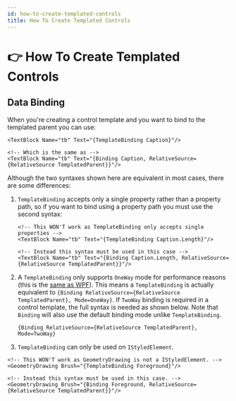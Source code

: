 ```yaml
---
id: how-to-create-templated-controls
title: How To Create Templated Controls
---
```



# 👉 How To Create Templated Controls

## Data Binding

When you're creating a control template and you want to bind to the templated parent you can use:

```markup
<TextBlock Name="tb" Text="{TemplateBinding Caption}"/>

<!-- Which is the same as -->
<TextBlock Name="tb" Text="{Binding Caption, RelativeSource={RelativeSource TemplatedParent}}"/>
```

Although the two syntaxes shown here are equivalent in most cases, there are some differences:

1.  `TemplateBinding` accepts only a single property rather than a property path, so if you want to bind using a property path you must use the second syntax:

    ```markup
    <!-- This WON'T work as TemplateBinding only accepts single properties -->
    <TextBlock Name="tb" Text="{TemplateBinding Caption.Length}"/>

    <!-- Instead this syntax must be used in this case -->
    <TextBlock Name="tb" Text="{Binding Caption.Length, RelativeSource={RelativeSource TemplatedParent}}"/>
    ```
2.  A `TemplateBinding` only supports `OneWay` mode for performance reasons (this is the [same as WPF](https://docs.microsoft.com/en-us/dotnet/desktop/wpf/advanced/templatebinding-markup-extension#remarks)). This means a `TemplateBinding` is actually equivalent to `{Binding RelativeSource={RelativeSource TemplatedParent}, Mode=OneWay}`. If `TwoWay` binding is required in a control template, the full syntax is needed as shown below. Note that `Binding` will also use the default binding mode unlike `TemplateBinding`.

    ```markup
    {Binding RelativeSource={RelativeSource TemplatedParent}, Mode=TwoWay}
    ```
3. `TemplateBinding` can only be used on `IStyledElement`.

```markup
<!-- This WON'T work as GeometryDrawing is not a IStyledElement. -->
<GeometryDrawing Brush="{TemplateBinding Foreground}"/>

<!-- Instead this syntax must be used in this case. -->
<GeometryDrawing Brush="{Binding Foreground, RelativeSource={RelativeSource TemplatedParent}}"/>
```

